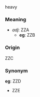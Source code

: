 heavy
### Meaning
+ _adj_: ZZA
    + __eg__: ZZB

### Origin

ZZC

### Synonym

__eg__: ZZD

+ ZZE


